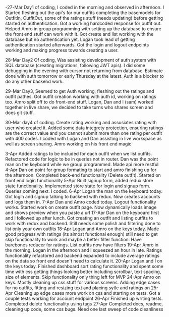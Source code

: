 -27-Mar	Day1 of coding, I coded in the morning and observed in afternoon. I Started fleshing out the api's for our outfits completing the basemodels for OutfitIn, OutfitOut, some of the ratings stuff (needs updating) before getting started on authentication. Got a working hardcoded response for outfit out. Helped Amro in group programming with setting up the database to ensure the front end stuff can work with it. Got create and list working with the database but no authentication yet. Logan took lead of getting authentication started afterwards. Got the login and logout endpoints working and making progress towards creating a user.

28-Mar	Day2 Of coding, Was assisting development of auth system with SQL database (creating migrations, following JWT apis). I did some debugging in the evening with cursor not returning from database. Estimate done with auth tomorrow or early Thursday at the latest. Auth is a blocker to do any other backend work.

29-Mar	Day3, Seemed to get Auth working, fleshing out the ratings and outfit pathes. Got outfit creation working with auth id, working on ratings too. Amro split off to do front-end stuff. Logan, Dan and I (sam) worked together in live share, we decided to take turns who shares screen and does git stuff.

30-Mar	day4 of coding. Create rating working and assosiates rating with user who created it. Added some data integrety protection, ensuring ratings are the correct value and you cannot submit more than one rating per outfit with 400 codes. I coded with Logan and Dan assisting in live workspace as well as screen sharing. Amro working on his front end magic

3-Apr	Added ratings to be included for each outfit when we list outfits. Refactored code for logic to be in queries not in router. Dan was the point man on the keyboard while we group programmed. Made api more restful
4-Apr	Dan on point for group formating to start and amro finishing up for the afternoon. Completed back-end functionality (Delete outfit). Started on front end login functionality
5-Apr	Built signup form, added redux store state functionality. Implemented store state for  login and signup form. Queries coming next. I coded.
6-Apr	Logan the man on the keyboard today. Got login and signup talking to backend with redux. Now creates accounts and logs them in.
7-Apr	Dan and Amro coded today. Logout functionality works. Started work on create outfit page. Now dynamically loads image and shows preview when you paste a url
17-Apr	Dan on the keyboard first and I followed up after lunch. Got creating an outfit and listing outfits to work with redux and backend. Still needs some polish and filtering done to list only your own outfits
18-Apr	Logan and Amro on the keys today. Made good progress with ratings (its almost functional enough) still need to get skip functionality to work and maybe a better filter function. Have barebones reducer for ratings. List outfits now have filters
19-Apr	Amro in the morning, Logan in the afternoon and I squeezed an hour in late. Ratings functionality refactored and backend expanded to include average ratings on the data so front end doesn't need to calculate it.
20-Apr	Logan and I on the keys today. Finished dashboard sort rating functionality and spent some time with css getting things looking better including scrollbar, text spacing, size of elements. Skip functionality only thing left for MVP
24-Apr	Amro on keys. Mostly cleaning up css stuff for various screens. Adding edge cases for no outfits, fitting and resizing text and placing sytle and ratings on
25-Apr	Cleaning up edge cases more work on css and starting on tests. Got a couple tests working for account endpoint
26-Apr	Finished up writing tests. Completed delete functionality using tags
27-Apr	Completed docs, readme, cleaning up code, some css bugs. Need one last sweep of code cleanliness
